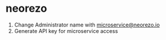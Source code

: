 # neorezo

1. Change Administrator name with microservice@neorezo.io
2. Generate API key for microservice access

